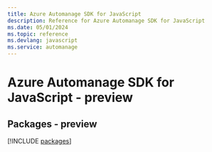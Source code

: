 ```yaml
---
title: Azure Automanage SDK for JavaScript
description: Reference for Azure Automanage SDK for JavaScript
ms.date: 05/01/2024
ms.topic: reference
ms.devlang: javascript
ms.service: automanage
---
```

# Azure Automanage SDK for JavaScript - preview
## Packages - preview
[!INCLUDE [packages](automanage-index.md)]